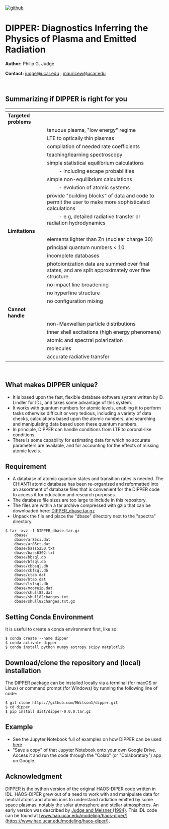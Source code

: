 [![github](https://img.shields.io/badge/NASA%20ADS-1994ESASP.373...67J-red)](https://articles.adsabs.harvard.edu/pdf/1994ESASP.373...67J)

# DIPPER: Diagnostics Inferring the Physics of Plasma and Emitted Radiation 

**Author:** Philip G. Judge

**Contact:** judge@ucar.edu ; mauricew@ucar.edu

<br>

## Summarizing if DIPPER is right for you

| <span></span> | <span></span> |
| --- | --- |
| **Targeted problems** |  |
|                  | tenuous plasma, "low energy" regime  |
|                  | LTE to optically thin plasmas  |
|                  | compilation of needed rate coefficients  |
|                  | teaching/learning spectroscopy  |
|                  | simple statistical equilibrium calculations  |
|                  | $\quad\quad$- including escape probabilities  |
|                  | simple non-equilibrium calculations  |
|                  | $\quad\quad$- evolution of atomic systems  |
|                  | provide "building blocks" of data and code to permit the user to make more sophisticated calculations  |
|                  | $\quad\quad$- e.g, detailed radiative transfer or radiation hydrodynamics  |
| **Limitations**       |  |
|                  | elements lighter than Zn (nuclear charge 30)  |
|                  | principal quantum numbers < 10  |
|                  | incomplete databases  |
|                  | photoionization data are summed over final states, and are split approximately over fine structure  |
|                  | no impact line broadening  |
|                  | no hyperfine structure  |
|                  | no configuration mixing  |
| **Cannot handle**     |  |
|                  | non-Maxwellian particle distributions  |
|                  | inner shell excitations (high energy phenomena)  |
|                  | atomic and spectral polarization  |
|                  | molecules  |
|                  | accurate radiative transfer  |


<br>

## What makes DIPPER unique?
- It is based upon the fast, flexible database software system written by D. Lindler for IDL, and takes some advantage of this system.
- It works with quantum numbers for atomic levels, enabling it to perform tasks otherwise difficult or very tedious, including a variety of data checks, calculations
based upon the atomic numbers, and searching and manipulating data based upon these quantum numbers.
- In principle, DIPPER can handle conditions from LTE to coronal-like conditions.
- There is some capability for estimating data for which no accurate parameters are
available, and for accounting for the effects of missing atomic levels.

<span></span>

## Requirement
- A database of atomic quantum states and transition rates is needed. The CHIANTI atomic database has been re-organized and reformatted into an assortment of database files that is convenient for the DIPPER code to access it for education and research purposes. 
- The database file sizes are too large to include in this repository.  
- The files are within a tar archive compressed with gzip that can be downloaded here: [DIPPER_dbase.tar.gz](https://www.mauricewilson.com/static/proxyonepager/datastorage/DIPPER_dbase.tar.gz)
- Unpack the file and place the "dbase" directory next to the "spectra" directory.
```
$ tar -xvz -f DIPPER_dbase.tar.gz
    dbase/
    dbase/ar85ci.dat
    dbase/ar85ct.dat
    dbase/bass5250.txt
    dbase/bass6302.txt
    dbase/bbsql.db
    dbase/bfsql.db
    dbase/cbbsql.db
    dbase/cbfsql.db
    dbase/ctab.dat
    dbase/htab.dat
    dbase/lvlsql.db
    dbase/mooreip.dat
    dbase/shull82.dat
    dbase/shull82changes.txt
    dbase/shull82changes.txt.gz
```

<span></span>

## Setting Conda Environment 
It is useful to create a conda environment first, like so:
```
$ conda create --name dipper
$ conda activate dipper
$ conda install python numpy astropy scipy matplotlib
```
<!--
$ conda install dipper
-->

<span></span>

## Download/clone the repository and (local) installation
The DIPPER package can be installed locally via a terminal (for macOS or Linux) or command prompt (for Windows) by running the following line of code:
```
$ git clone https://github.com/MWilson1/dipper.git
$ cd dipper
$ pip install dist/dipper-0.0.0.tar.gz
```

<span></span>

## Example
- See the Jupyter Notebook full of examples on how DIPPER can be used [here](https://colab.research.google.com/drive/1aU5syF0ddQytI3-UoP6XiEAKPJUeAfay?usp=sharing). 
- "Save a copy" of that Jupyter Notebook onto your own Google Drive.  Access it and run the code through the "Colab" (or "Colaboratory") app on Google.

<span></span>

## Acknowledgment
DIPPER is the python version of the original HAOS-DIPER code written in IDL. HAOS-DIPER grew out of a need to work with and manipulate data for neutral atoms and atomic ions to understand radiation emitted by some space plasmas, notably the solar atmosphere and stellar atmospheres. An early version was described by [Judge and Meisner (1994)](https://ui.adsabs.harvard.edu/abs/1994ESASP.373...67J/abstract).  This IDL code can be found at [www.hao.ucar.edu/modeling/haos-diper/](https://www.hao.ucar.edu/modeling/haos-diper/).



